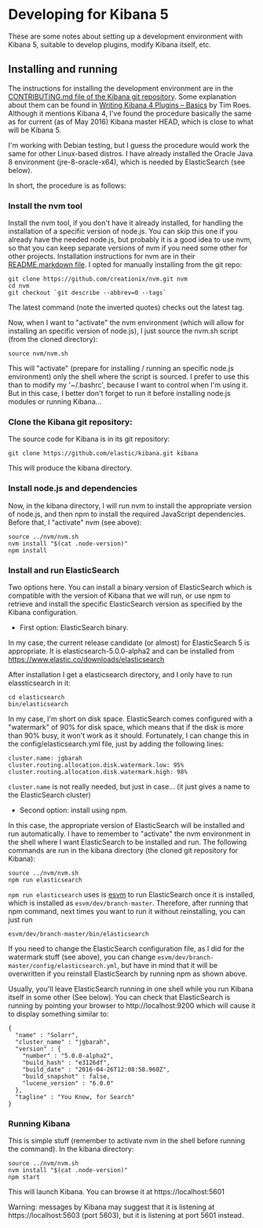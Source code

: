# Developing for Kibana 5

These are some notes about setting up a development environment with Kibana 5, suitable to develop plugins, modify Kibana itself, etc.

## Installing and running

The instructions for installing the development environment are in the [CONTRIBUTING.md file of the Kibana git repository](https://github.com/elastic/kibana/blob/master/CONTRIBUTING.md). Some explanation about them can be found in [Writing Kibana 4 Plugins – Basics](https://www.timroes.de/2015/12/02/writing-kibana-4-plugins-basics/) by Tim Roes. Although it mentions Kibana 4, I've found the procedure basically the same as for current (as of May 2016) Kibana master HEAD, which is close to what will be Kibana 5.

I'm working with Debian testing, but I guess the procedure would work the same for other Linux-based distros. I have already installed the Oracle Java 8 environment (jre-8-oracle-x64), which is needed by ElasticSearch (see below).

In short, the procedure is as follows:

### Install the nvm tool

Install the nvm tool, if you don't have it already installed, for handling the installation of a specific version of node.js. You can skip this one if you already have the needed node.js, but probably it is a good idea to use nvm, so that you can keep separate versions of nvm if you need some other for other projects. Installation instructions for nvm are in their [README.markdown file](https://github.com/creationix/nvm/blob/master/README.markdown). I opted for manually installing from the git repo:

```
git clone https://github.com/creationix/nvm.git nvm
cd nvm
git checkout `git describe --abbrev=0 --tags`
```

The latest command (note the inverted quotes) checks out the latest tag.

Now, when I want to "activate" the nvm environment (which will allow for installing an specific version of node.js), I just source the nvm.sh script (from the cloned directory):

```
source nvm/nvm.sh
```

This will "activate" (prepare for installing / running an specific node.js environment) only the shell where the script is sourced. I prefer to use this than to modify my '~/.bashrc', because I want to control when I'm using it. But in this case, I better don't forget to run it before installing node.js modules or running Kibana...

### Clone the Kibana git repository:

The source code for Kibana is in its git repository:

```
git clone https://github.com/elastic/kibana.git kibana
```

This will produce the kibana directory.

### Install node.js and dependencies

Now, in the kibana directory, I will run nvm to install the appropriate version of node.js, and then npm to install the required JavaScript dependencies. Before that, I "activate" nvm (see above):

```
source ../nvm/nvm.sh
nvm install "$(cat .node-version)"
npm install
```

### Install and run ElasticSearch

Two options here. You can install a binary version of ElasticSearch which is compatible with the version of Kibana that we will run, or use npm to retrieve and install the specific ElasticSearch version as specified by the Kibana configuration.

* First option: ElasticSearch binary.

In my case, the current release candidate (or almost) for ElasticSearch 5 is appropriate. It is elasticsearch-5.0.0-alpha2 and can be installed from https://www.elastic.co/downloads/elasticsearch

After installation I get a elasticsearch directory, and I only have to run elassticsearch in it:

```
cd elasticsearch
bin/elasticsearch
```

In my case, I'm short on disk space. ElasticSearch comes configured with a "watermark" of 90% for disk space, which means that if the disk is more than 90% busy, it won't work as it should. Fortunately, I can change this in the config/elasticsearch.yml file, just by adding the following lines:

```
cluster.name: jgbarah
cluster.routing.allocation.disk.watermark.low: 95%
cluster.routing.allocation.disk.watermark.high: 98%
```

`cluster.name` is not really needed, but just in case... (it just gives a name to the ElasticSearch cluster)

* Second option: install using npm.

In this case, the appropriate version of ElasticSearch will be installed and run automatically. I have to remember to "activate" the nvm environment in the shell where I want ElasticSearch to be installed and run. The following commands are run in the kibana directory (the cloned git repository for Kibana):

```
source ../nvm/nvm.sh
npm run elasticsearch
```

`npm run elasticsearch` uses  is [esvm](https://github.com/simianhacker/esvm) to run ElasticSearch once it is installed, which is installed as `esvm/dev/branch-master`. Therefore, after running that npm command, next times you want to run it without reinstalling, you can just run

```
esvm/dev/branch-master/bin/elasticsearch
```

If you need to change the ElasticSearch configuration file, as I did for the watermark stuff (see above), you can change `esvm/dev/branch-master/config/elasticsearch.yml`, but have in mind that it will be overwritten if you reinstall ElasticSearch by running npm as shown above.

Usually, you'll leave ElasticSearch running in one shell while you run Kibana itself in some other (See below). You can check that ElasticSearch is running by pointing your browser to http://localhost:9200 which will cause it to display something similar to:

```
{
  "name" : "Solarr",
  "cluster_name" : "jgbarah",
  "version" : {
    "number" : "5.0.0-alpha2",
    "build_hash" : "e3126df",
    "build_date" : "2016-04-26T12:08:58.960Z",
    "build_snapshot" : false,
    "lucene_version" : "6.0.0"
  },
  "tagline" : "You Know, for Search"
}
```

### Running Kibana

This is simple stuff (remember to activate nvm in the shell before running the command). In the kibana directory:

```
source ../nvm/nvm.sh
nvm install "$(cat .node-version)"
npm start
```

This will launch Kibana. You can browse it at https://localhost:5601

Warning: messages by Kibana may suggest that it is listening at https://localhost:5603 (port 5603), but it is listening at port 5601 instead.
